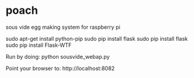 poach
=====

sous vide egg making system for raspberry pi


sudo apt-get install python-pip
sudo pip install flask
sudo pip install flask
sudo pip install Flask-WTF


Run by doing:
python sousvide_webap.py


Point your browser to: http://localhost:8082